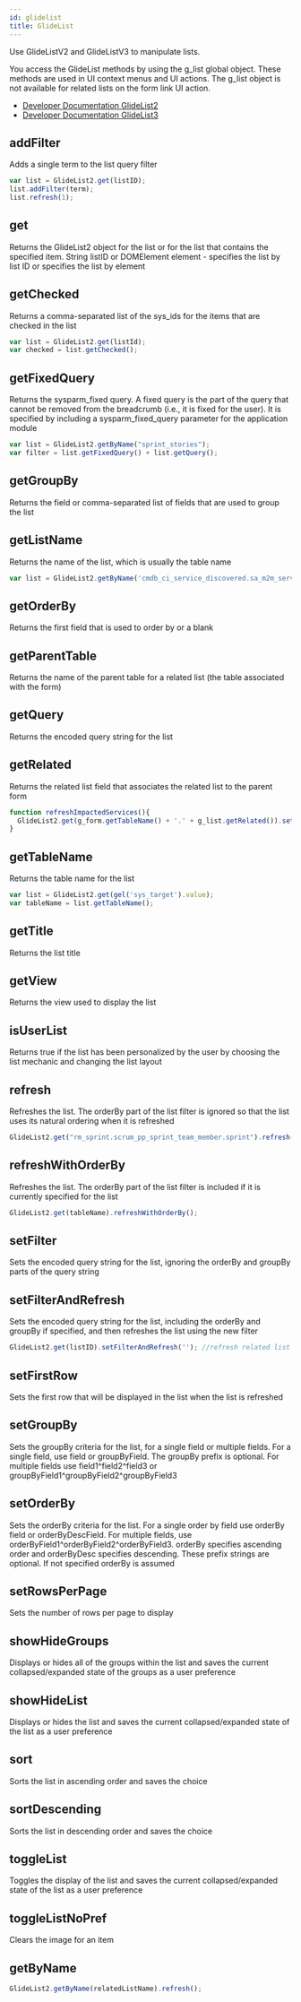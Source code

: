 ```yaml
---
id: glidelist
title: GlideList
---
```



Use GlideListV2 and GlideListV3 to manipulate lists.

You access the GlideList methods by using the g\_list global object.
These methods are used in UI context menus and UI actions. The g\_list
object is not available for related lists on the form link UI action.

-   [Developer Documentation
    GlideList2](https://docs.servicenow.com/bundle/kingston-application-development/page/app-store/dev_portal/API_reference/GlideList2/concept/c_GlideList2API.html)
-   [Developer Documentation
    GlideList3](https://docs.servicenow.com/bundle/kingston-application-development/page/app-store/dev_portal/API_reference/GlideListV3/concept/c_GlideListV3API.html)

## addFilter

Adds a single term to the list query filter

```js
var list = GlideList2.get(listID);
list.addFilter(term);
list.refresh(1);
```

## get

Returns the GlideList2 object for the list or for the list that contains
the specified item. String listID or DOMElement element - specifies the
list by list ID or specifies the list by element

## getChecked

Returns a comma-separated list of the sys\_ids for the items that are
checked in the list

```js
var list = GlideList2.get(listId);
var checked = list.getChecked();
```

## getFixedQuery

Returns the sysparm\_fixed query. A fixed query is the part of the query
that cannot be removed from the breadcrumb (i.e., it is fixed for the
user). It is specified by including a sysparm\_fixed\_query parameter
for the application module

```js
var list = GlideList2.getByName("sprint_stories");
var filter = list.getFixedQuery() + list.getQuery();
```

## getGroupBy

Returns the field or comma-separated list of fields that are used to
group the list

## getListName

Returns the name of the list, which is usually the table name

```js
var list = GlideList2.getByName('cmdb_ci_service_discovered.sa_m2m_service_entry_point.cmdb_ci_service');
```

## getOrderBy

Returns the first field that is used to order by or a blank

## getParentTable

Returns the name of the parent table for a related list (the table
associated with the form)

## getQuery

Returns the encoded query string for the list

## getRelated

Returns the related list field that associates the related list to the
parent form

```js
function refreshImpactedServices(){
  GlideList2.get(g_form.getTableName() + '.' + g_list.getRelated()).setFilterAndRefresh('');
}
```

## getTableName

Returns the table name for the list

```js
var list = GlideList2.get(gel('sys_target').value);
var tableName = list.getTableName();
```

## getTitle

Returns the list title

## getView

Returns the view used to display the list

## isUserList

Returns true if the list has been personalized by the user by choosing
the list mechanic and changing the list layout

## refresh

Refreshes the list. The orderBy part of the list filter is ignored so
that the list uses its natural ordering when it is refreshed

```js
GlideList2.get("rm_sprint.scrum_pp_sprint_team_member.sprint").refresh();
```

## refreshWithOrderBy

Refreshes the list. The orderBy part of the list filter is included if
it is currently specified for the list

```js
GlideList2.get(tableName).refreshWithOrderBy();
```

## setFilter

Sets the encoded query string for the list, ignoring the orderBy and
groupBy parts of the query string

## setFilterAndRefresh

Sets the encoded query string for the list, including the orderBy and
groupBy if specified, and then refreshes the list using the new filter

```js
GlideList2.get(listID).setFilterAndRefresh(''); //refresh related list
```

## setFirstRow

Sets the first row that will be displayed in the list when the list is
refreshed

## setGroupBy

Sets the groupBy criteria for the list, for a single field or multiple
fields. For a single field, use field or groupByField. The groupBy
prefix is optional. For multiple fields use field1^field2^field3 or
groupByField1^groupByField2^groupByField3

## setOrderBy

Sets the orderBy criteria for the list. For a single order by field use
orderBy field or orderByDescField. For multiple fields, use
orderByField1^orderByField2^orderByField3. orderBy specifies ascending
order and orderByDesc specifies descending. These prefix strings are
optional. If not specified orderBy is assumed

## setRowsPerPage

Sets the number of rows per page to display

## showHideGroups

Displays or hides all of the groups within the list and saves the
current collapsed/expanded state of the groups as a user preference

## showHideList

Displays or hides the list and saves the current collapsed/expanded
state of the list as a user preference

## sort

Sorts the list in ascending order and saves the choice

## sortDescending

Sorts the list in descending order and saves the choice

## toggleList

Toggles the display of the list and saves the current collapsed/expanded
state of the list as a user preference

## toggleListNoPref

Clears the image for an item

## getByName

```js
GlideList2.getByName(relatedListName).refresh();
```
